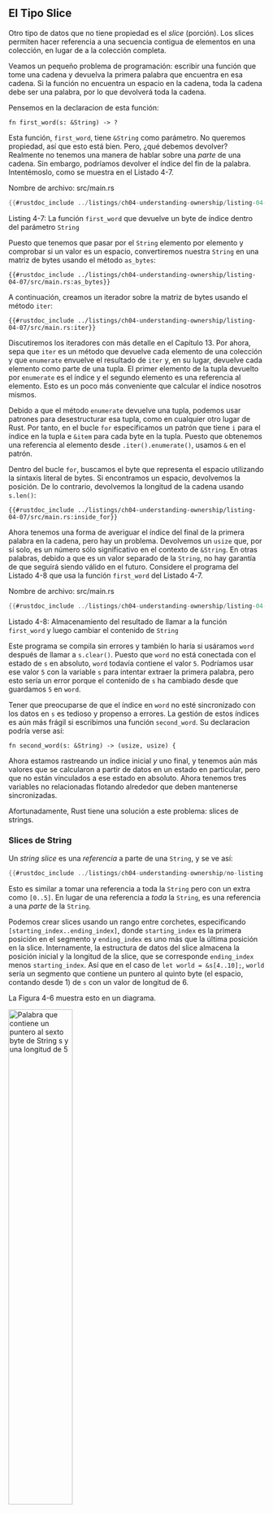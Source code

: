 ## El Tipo Slice

Otro tipo de datos que no tiene propiedad es el *slice* (porción). Los slices permiten
hacer referencia a una secuencia contigua de elementos en una colección, en lugar de 
a la colección completa.

Veamos un pequeño problema de programación: escribir una función que tome una cadena y
devuelva la primera palabra que encuentra en esa cadena. Si la función no encuentra un
espacio en la cadena, toda la cadena debe ser una palabra, por lo que devolverá toda la cadena.

Pensemos en la declaracion de esta función:

```rust,ignore
fn first_word(s: &String) -> ?
```

Esta función, `first_word`, tiene `&String` como parámetro. No queremos
propiedad, así que esto está bien. Pero, ¿qué debemos devolver? Realmente no tenemos una
manera de hablar sobre una *parte* de una cadena. Sin embargo, podríamos devolver el índice del
fin de la palabra. Intentémoslo, como se muestra en el Listado 4-7.

<span class="filename">Nombre de archivo: src/main.rs</span>

```rust
{{#rustdoc_include ../listings/ch04-understanding-ownership/listing-04-07/src/main.rs:here}}
```

<span class="caption">Listing 4-7: La función `first_word` que devuelve un
byte de índice dentro del parámetro `String`</span>

Puesto que tenemos que pasar por el `String` elemento por elemento y comprobar si
un valor es un espacio, convertiremos nuestra `String` en una matriz de bytes usando el
método `as_bytes`:

```rust,ignore
{{#rustdoc_include ../listings/ch04-understanding-ownership/listing-04-07/src/main.rs:as_bytes}}
```

A continuación, creamos un iterador sobre la matriz de bytes usando el método `iter`:

```rust,ignore
{{#rustdoc_include ../listings/ch04-understanding-ownership/listing-04-07/src/main.rs:iter}}
```

Discutiremos los iteradores con más detalle en el Capítulo 13. Por ahora, sepa que `iter`
es un método que devuelve cada elemento de una colección y que `enumerate`
envuelve el resultado de `iter` y, en su lugar, devuelve cada elemento como parte de una tupla.
El primer elemento de la tupla devuelto por `enumerate` es el índice y el
segundo elemento es una referencia al elemento. Esto es un poco más conveniente
que calcular el índice nosotros mismos.

Debido a que el método `enumerate` devuelve una tupla, podemos usar patrones para
desestructurar esa tupla, como en cualquier otro lugar de Rust. Por tanto, en el 
bucle `for` especificamos un patrón que tiene `i` para el índice en la tupla e `&item`
para cada byte en la tupla. Puesto que obtenemos una referencia al elemento
desde `.iter().enumerate()`, usamos `&` en el patrón.

Dentro del bucle `for`, buscamos el byte que representa el espacio
utilizando la sintaxis literal de bytes. Si encontramos un espacio, devolvemos la posición.
De lo contrario, devolvemos la longitud de la cadena usando `s.len()`:

```rust,ignore
{{#rustdoc_include ../listings/ch04-understanding-ownership/listing-04-07/src/main.rs:inside_for}}
```

Ahora tenemos una forma de averiguar el índice del final de la primera palabra en la
cadena, pero hay un problema. Devolvemos un `usize` que, por sí solo, es
un número sólo significativo en el contexto de `&String`. En otras palabras,
debido a que es un valor separado de la `String`, no hay garantía de que
seguirá siendo válido en el futuro. Considere el programa del Listado 4-8 que
usa la función `first_word` del Listado 4-7.

<span class="filename">Nombre de archivo: src/main.rs</span>

```rust
{{#rustdoc_include ../listings/ch04-understanding-ownership/listing-04-08/src/main.rs:here}}
```

<span class="caption">Listado 4-8: Almacenamiento del resultado de llamar a la función `first_word` y 
luego cambiar el contenido de `String`</span>

Este programa se compila sin errores y también lo haría si usáramos `word`
después de llamar a `s.clear()`. Puesto que `word` no está conectada con el estado de `s`
en absoluto, `word` todavía contiene el valor `5`. Podríamos usar ese valor `5` con
la variable `s` para intentar extraer la primera palabra, pero esto sería un error
porque el contenido de `s` ha cambiado desde que guardamos `5` en `word`.

Tener que preocuparse de que el índice en `word` no esté sincronizado con los datos en
`s` es tedioso y propenso a errores. La gestión de estos índices es aún más frágil si
escribimos una función `second_word`. Su declaracion podría verse así:

```rust,ignore
fn second_word(s: &String) -> (usize, usize) {
```

Ahora estamos rastreando un índice inicial *y* uno final, y tenemos aún más
valores que se calcularon a partir de datos en un estado en particular, pero que no están vinculados a
ese estado en absoluto. Ahora tenemos tres variables no relacionadas flotando alrededor que
deben mantenerse sincronizadas.

Afortunadamente, Rust tiene una solución a este problema: slices de strings.

### Slices de String

Un *string slice* es una *referencia* a parte de una `String`, y se ve así:

```rust
{{#rustdoc_include ../listings/ch04-understanding-ownership/no-listing-17-slice/src/main.rs:here}}
```

Esto es similar a tomar una referencia a toda la `String` pero con un extra como
`[0..5]`. En lugar de una referencia a *toda* la `String`, es una referencia
a una *parte* de la `String`.

Podemos crear slices usando un rango entre corchetes, especificando
`[starting_index..ending_index]`, donde `starting_index` es la primera posición
en el segmento y `ending_index` es uno más que la última posición en la slice.
Internamente, la estructura de datos del slice almacena la posición inicial y
la longitud de la slice, que se corresponde `ending_index` menos
`starting_index`. Así que en el caso de `let world = &s[4..10];`, `world` sería
un segmento que contiene un puntero al quinto byte (el espacio, contando desde 1) de `s` con un valor de longitud de 6.

La Figura 4-6 muestra esto en un diagrama.

<img alt="Palabra que contiene un puntero al sexto byte de String s y una longitud de 5" src="img/trpl04-06.svg" class="center" style="width: 50%;" />

<span class="caption">Figura 4-6: Slice de cadena que hace referencia a parte de una
`String`</span>

Con la sintaxis de rango `..` de Rust, si desea comenzar en el primer índice (cero),
puede eliminar el valor antes de los dos puntos. En otras palabras, esto es equivalente:

```rust
let s = String::from("hola");

let slice = &s[0..2];
let slice = &s[..2];
```

Del mismo modo, si su slice incluye el último byte de la `String`,
puede eliminar el número final. Eso significa que esto es equivalente:

```rust
let s = String::from("hola");

let len = s.len();

let slice = &s[1..len];
let slice = &s[1..];
```

También puede eliminar ambos valores para tomar una slice de toda la cadena. Esto es equivalente:

```rust
let s = String::from("hola");

let len = s.len();

let slice = &s[0..len];
let slice = &s[..];
```

> Nota: Los índices de rango de slices de cadena deben ocurrir en fronteras de caracteres UTF-8 válidas.
> Si intenta crear un slice en medio de un carácter multibyte, su programa se cerrará con un error.
> Con el fin de introducir slices de cadena, asumimos ASCII solo en esta sección; una
> discusión más detallada sobre el manejo de UTF-8 se encuentra en la sección ["Almacenando Texto Codificado UTF-8 con strings”][strings]<!-- ignore --> del Capítulo 8.

Con toda esta información en mente, reescribamos `first_word` para devolver una
slice. El tipo que significa "string slice" se escribe como `&str`:

<span class="filename">Nombre de archivo: src/main.rs</span>

```rust
{{#rustdoc_include ../listings/ch04-understanding-ownership/no-listing-18-first-word-slice/src/main.rs:here}}
```

Obtenemos el índice para el final de la palabra de la misma manera que lo hicimos en el Listado
4-7, buscando la primera aparición de un espacio. Cuando encontramos un espacio,
devolvemos un slice de cadena usando el inicio de la cadena y el índice del espacio
como los índices inicial y final.

Ahora, cuando llamamos a `first_word`, obtenemos un valor único que está vinculado a los
datos subyacentes. El valor se compone de una referencia al punto de partida del
slice y el número de elementos en el.

Devolver un segmento también funcionaría para una función `second_word`:

```rust,ignore
fn second_word(s: &String) -> &str {
```

Ahora tenemos una API sencilla que es mucho más difícil de estropear, porque el
compilador se asegurará de que las referencias a la `String` sigan siendo válidas. ¿Recuerda
el error en el programa del Listado 4-8, cuando llevamos el índice al final de la
primera palabra pero luego borró la cadena, por lo que nuestro índice no era válido? Ese código fue
lógicamente incorrecto, pero no mostró ningún error inmediato. Los problemas
aparecen más tarde si seguimos intentando usar el índice de la primera palabra con una
cadena. Las slices hacen que este error sea imposible y nos hacen saber que tenemos un problema con
nuestro código mucho antes. El uso de la versión de slice de `first_word` arrojará un
error en tiempo de compilación:

<span class="filename">​​Nombre de archivo: src/main.rs</span>

```rust,ignore,does_not_compile
{{#rustdoc_include ../listings/ch04-understanding-ownership/no-listing-19-slice-error/src/main.rs:here}}
```

Este es el error del compilador:

```console
{{#include ../listings/ch04-understanding-ownership/no-listing-19-slice-error/output.txt}}
```

Recuerde de las reglas de préstamos que si tenemos una referencia inmutable a
algo, no podemos tomar también una referencia mutable. Ya que `clear` necesita
truncar el `String`, necesita obtener una referencia mutable. Rust no permite
esto, y la compilación falla. Rust no solo ha hecho que nuestra API sea más fácil de usar, sino que
¡también ha eliminado toda una clase de errores en tiempo de compilación!

#### Los Literales de Cadena son Slices

Recuerde que hablamos de que los literales de cadena se almacenan dentro del binario. Ahora
que conocemos los slices, podemos entender correctamente los literales de cadena:

```rust
let s = "Hola, mundo!";
```

El tipo de `s` aquí es `&str`; es un slice que apunta a ese punto específico del
binario. Esta es también la razón por la que los literales de cadena son inmutables; `&str` es una
referencia inmutable.

#### String Slices como Parametros

Saber que puede tomar slices de literales y valores de `String` nos lleva a
una mejora más en `first_word`; esta es su declaración:

```rust,ignore
fn first_word(s: &String) -> &str {
```

Un rustáceo más experimentado escribiría en su lugar la declaración que se muestra en el Listado 4-9
porque nos permite usar la misma función en ambos valores, `&String` y `&str`.

```rust,ignore
{{#rustdoc_include ../listings/ch04-understanding-ownership/listing-04-09/src/main.rs:here}}
```

<span class="caption">Listado 4-9: Mejorando la función `first_word` usando
un slice de cadena para el tipo del parámetro `s`</span>

Si tenemos un slice de cadena, podemos pasarlo directamente. Si tenemos una `String`,
puede pasar una slice de toda la `String`. Definiendo una función para tomar un
slice en lugar de una referencia a una `String` hace que nuestra API sea más general y útil
sin perder ninguna funcionalidad:

<span class="filename">Nombre de archivo: src/main.rs</span>

```rust
{{#rustdoc_include ../listings/ch04-understanding-ownership/listing-04-09/src/main.rs:usage}}
```

### Otros Slices

Los slices de cadena, como puede imaginar, son específicos de las cadenas. Pero hay
también un tipo de slice más general. Considere esta matriz:

```rust
let a = [1, 2, 3, 4, 5];
```

Así como podríamos querer referirnos a una parte de una cadena, podríamos querer referirnos
a parte de una matriz. Lo haríamos así:

```rust
let a = [1, 2, 3, 4, 5];

let slice = &a[1..3];

assert_eq!(slice, &[2, 3]);
```

Este slice tiene el tipo `&[i32]`. Funciona de la misma manera que los string slices,
almacenando una referencia al primer elemento y una longitud. Usará este tipo de
slice para todo tipo de colecciones. Discutiremos estas colecciones en
detalle cuando hablamos de vectores en el Capítulo 8.

## Sumario

Los conceptos de propiedad, préstamo y slices garantizan la seguridad de la memoria en programas Rust
en tiempo de compilación. El lenguaje Rust le da control sobre su uso de memoria
de la misma manera que otros lenguajes de programación de sistemas, pero teniendo
la propiedad de los datos se limpian automáticamente esos datos cuando el propietario sale del alcance,
lo que significa que no tiene que escribir ni depurar código adicional para obtener este control.

La propiedad afecta el funcionamiento de muchas otras partes de Rust, por lo que hablaremos de
estos conceptos más adelante a lo largo del resto del libro. Vayamos al
Capítulo 5 y observe cómo agrupar piezas de datos en una `struct`.


[strings]: ch08-02-strings.html#almacenando-texto-codificado-utf-8-con-strings
